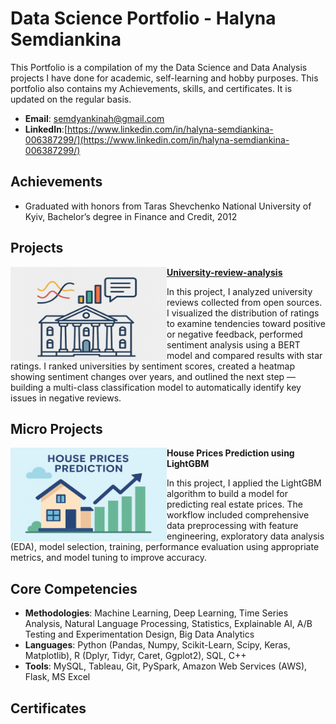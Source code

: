 
# Data Science Portfolio - Halyna Semdiankina
This Portfolio is a compilation of my the Data Science and Data Analysis projects I have done for academic, self-learning and hobby purposes. This portfolio also contains my Achievements, skills, and certificates. It is updated on the regular basis.

- **Email**: [semdyankinah@gmail.com](semdyankinah@gmail.com)
- **LinkedIn**:[https://www.linkedin.com/in/halyna-semdiankina-006387299/](https://www.linkedin.com/in/halyna-semdiankina-006387299/)
  
## Achievements
- Graduated with honors from Taras Shevchenko National University of Kyiv, Bachelor’s degree in Finance and Credit, 2012

## Projects
  <img align="left" width="250" height="150" src="https://github.com/SemdiankinaHalyna/Portfolio/blob/main/Images/Universities.png"> **[University-review-analysis](https://github.com/SemdiankinaHalyna/University-review-analysis)**
  
  In this project, I analyzed university reviews collected from open sources. I visualized the distribution of ratings to examine tendencies toward positive or negative feedback, performed sentiment analysis using    a BERT model and compared results with star ratings. I ranked universities by sentiment scores, created a heatmap showing sentiment changes over years, and outlined the next step — building a multi-class       classification model to automatically identify key issues in negative reviews.
 
## Micro Projects
<img align="left" width="250" height="150" src="https://github.com/SemdiankinaHalyna/Portfolio/blob/main/Images/Hause_Prices.png"> **House Prices Prediction using LightGBM**

In this project, I applied the LightGBM algorithm to build a model for predicting real estate prices. The workflow included comprehensive data preprocessing with feature engineering, exploratory data analysis (EDA), model selection, training, performance evaluation using appropriate metrics, and model tuning to improve accuracy.


## Core Competencies

- **Methodologies**: Machine Learning, Deep Learning, Time Series Analysis, Natural Language Processing, Statistics, Explainable AI, A/B Testing and Experimentation Design, Big Data Analytics
- **Languages**: Python (Pandas, Numpy, Scikit-Learn, Scipy, Keras, Matplotlib), R (Dplyr, Tidyr, Caret, Ggplot2), SQL, C++
- **Tools**: MySQL, Tableau, Git, PySpark, Amazon Web Services (AWS), Flask, MS Excel

## Certificates






